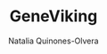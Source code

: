 ---
layout: project
title:  "GeneViking"
description: "GeneViking is a (not currently mantained) web app to obtain a list of genes in a genomic neighborhood."
author: Natalia Quinones-Olvera
img: /images/projects/geneviking_logo.png
github: https://github.com/nataquinones/GeneViking
alt_url: https://github.com/nataquinones/GeneViking
---